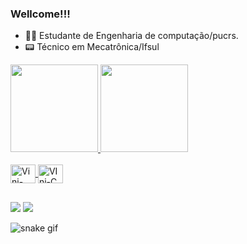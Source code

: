 ### Wellcome!!!

- 👨‍💻 Estudante de Engenharia de computação/pucrs.
- 📟 Técnico em Mecatrônica/Ifsul

<div>
  <a href="https://github.com/ViniRsilva">
  <img height="140em" src="https://github-readme-stats.vercel.app/api?username=ViniRsilva&theme=nightowl&show_icons=true&count_private=true"/>
  <img height="140em" src="https://github-readme-stats.vercel.app/api/top-langs/?username=ViniRsilva&theme=nightowl&layout=compact"/>
  
</div>
<div style="display: inline_block"><br>
  <img align="center" alt="Vini-C++" height="30" width="40" src="https://cdn.jsdelivr.net/gh/devicons/devicon/icons/cplusplus/cplusplus-original.svg">
  <img align="center" alt="VIni-C" height="30" width="40" src="https://cdn.jsdelivr.net/gh/devicons/devicon/icons/c/c-original.svg">
</div>

##

<div>
  <a href = "mailto:vinicius14082004@gmail.com"><img src="https://img.shields.io/badge/-Gmail-%23333?style=for-the-badge&logo=gmail&logoColor=white" target="_blank"></a>
  <a href="www.linkedin.com/in/vinícius-rodrigues-da-silva-b449b224a" target="_blank"><img src="https://img.shields.io/badge/-LinkedIn-%230077B5?style=for-the-badge&logo=linkedin&logoColor=white" target="_blank"></a> 
</div>

  ![snake gif](https://github.com/ViniRsilva/ViniRsilva/blob/output/github-contribution-grid-snake.svg)
